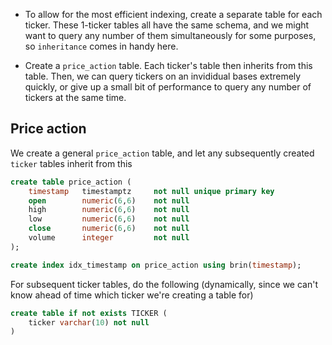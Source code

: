 -   To allow for the most efficient indexing, create a separate table for each ticker. These 1-ticker tables all have the same schema, and we might want to query any number of them simultaneously for some purposes, so `inheritance` comes in handy here.

-   Create a `price_action` table. Each ticker's table then inherits from this table. Then, we can query tickers on an invididual bases extremely quickly, or give up a small bit of performance to query any number of tickers at the same time.

## Price action

We create a general `price_action` table, and let any subsequently created `ticker` tables inherit from this

```sql
create table price_action (
    timestamp   timestamptz     not null unique primary key
    open        numeric(6,6)    not null
    high        numeric(6,6)    not null
    low         numeric(6,6)    not null
    close       numeric(6,6)    not null
    volume      integer         not null
);

create index idx_timestamp on price_action using brin(timestamp);
```

For subsequent ticker tables, do the following (dynamically, since we can't know ahead of time which ticker we're creating a table for)

```sql
create table if not exists TICKER (
    ticker varchar(10) not null
)
```
